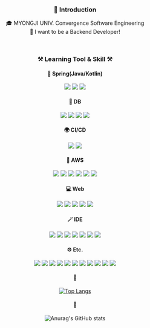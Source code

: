 <div align="center">

### 🙌 Introduction
🎓 MYONGJI UNIV. Convergence Software Engineering  
🌱 I want to be a Backend Developer!
  
<br>

### ⚒️ Learning Tool & Skill ⚒️
#### 🍃 Spring(Java/Kotlin)
<img src="https://img.shields.io/badge/Spring%20Data%20Jpa-6DB33F?style=flat-square&logo=Spring&logoColor=white"/>
<img src="https://img.shields.io/badge/QueryDSL-527FFF?style=flat-square&logo=QueryDSL&logoColor=white"/>
<img src="https://img.shields.io/badge/JDBC Templete-6DB33F?style=flat-square&logo=Spring&logoColor=white"/>

#### 📁 DB
<img src="https://img.shields.io/badge/MySQL-4479A1?style=flat-square&logo=MySQL&logoColor=white"/>
<img src="https://img.shields.io/badge/ORACLE-F80000?style=flat-square&amp;logo=oracle&amp;logoColor=white">
<img src="https://img.shields.io/badge/Redis-DC382D?style=flat-square&logo=redis&logoColor=white"/>
<img src="https://img.shields.io/badge/Firebase-FFCA28?style=flat-square&logo=Firebase&logoColor=white"/>

#### 🌍 CI/CD
<img src="https://img.shields.io/badge/Docker-2496ED?style=flat-square&amp;logo=Docker&amp;logoColor=white">
<img src="https://img.shields.io/badge/Github Actions-2088FF?style=flat-square&amp;logo=githubactions&amp;logoColor=white">

#### 🎡 AWS
<img src="https://img.shields.io/badge/RDS-527FFF?style=flat-square&logo=AmazonRDS&logoColor=white"/>
<img src="https://img.shields.io/badge/EC2-FF9900?style=flat-square&logo=AmazonEC2&logoColor=white"/>
<img src="https://img.shields.io/badge/S3-569A31?style=flat-square&logo=amazons3&logoColor=white"/>
<img src="https://img.shields.io/badge/Lambda-FF9900?style=flat-square&logo=awslambda&logoColor=white"/>
<img src="https://img.shields.io/badge/CloudFront-8C4FFF?style=flat-square&logoColor=white"/>
<img src="https://img.shields.io/badge/CodeDeploy-8C4FFF?style=flat-square&logoColor=white"/>

#### 💻 Web
<img src="https://img.shields.io/badge/React-61DAFB?style=flat-square&logo=React&logoColor=white"/>
<img src="https://img.shields.io/badge/styled components-DB7093?style=flat-square&amp;logo=styled-components&amp;logoColor=white"/>
<img src="https://img.shields.io/badge/HTML5-E34F26?style=flat-square&logo=HTML5&logoColor=white"/>
<img src="https://img.shields.io/badge/CSS3-1572B6?style=flat-square&logo=CSS3&logoColor=white"/>
<img src="https://img.shields.io/badge/jQuery-0769AD?style=flat-square&logo=jQuery&logoColor=white"/>

#### 🪄 IDE
<img src="https://img.shields.io/badge/InteliJ-0071C5?style=flat-square&amp;logo=intellijidea&amp;logoColor=white">
<img src="https://img.shields.io/badge/Eclipse-2C2255?style=flat-square&amp;logo=eclipseide&amp;logoColor=white">
<img src="https://img.shields.io/badge/VSCode-007ACC?style=flat-square&amp;logo=visualstudiocode&amp;logoColor=white">
<img src="https://img.shields.io/badge/Datagrip-000000?style=flat-square&amp;logo=datagrip&amp;logoColor=white">
<img src="https://img.shields.io/badge/Android Studio-3DDC84?style=flat-square&logo=AndroidStudio&logoColor=white"/>
<img src="https://img.shields.io/badge/PyCharm-000000?style=flat-square&amp;logo=PyCharm&amp;logoColor=white">
<img src="https://img.shields.io/badge/Anaconda-44A833?style=flat-square&amp;logo=anaconda&amp;logoColor=white">


#### ⚙️ Etc.
<img src="https://img.shields.io/badge/Git-F05032?style=flat-square&logo=Git&logoColor=white"/> <img src="https://img.shields.io/badge/GitHub-181717?style=flat-square&logo=GitHub&logoColor=white"/>
<img src="https://img.shields.io/badge/Postman-FF6C37?style=flat-square&logo=Postman&logoColor=white"/>
<img src="https://img.shields.io/badge/Swagger-85EA2D?style=flat-square&logo=Swagger&logoColor=white"/>
<img src="https://img.shields.io/badge/Figma-F24E1E?style=flat-square&logo=Figma&logoColor=white"/>
<img src="https://img.shields.io/badge/Zeplin-FF9900?style=flat-square&logo=Zeplin&logoColor=white"/>
<img src="https://img.shields.io/badge/AdobeXD-FF61F6?style=flat-square&logo=AdobeXD&logoColor=white"/>
<img src="https://img.shields.io/badge/Notion-000000?style=flat-square&logo=notion&logoColor=white"/>
<img src="https://img.shields.io/badge/Jira-0052CC?style=flat-square&logo=jira&logoColor=white"/>
<img src="https://img.shields.io/badge/Slack-4A154B?style=flat-square&logo=slack&logoColor=white"/>
<img src="https://img.shields.io/badge/Discord-5865F2?style=flat-square&logo=discord&logoColor=white"/>
<br>

#### 👑
[![Top Langs](https://github-readme-stats.vercel.app/api/top-langs/?username=psyeon1120&layout=compact)](https://github.com/anuraghazra/github-readme-stats)
<!-- <img align="right" src="https://github-readme-stats.vercel.app/api/top-langs/?username=psyeon1120&layout=compact"/> -->
  
#### 🧸
![Anurag's GitHub stats](https://github-readme-stats.vercel.app/api?username=psyeon1120&show_icons=true&theme=default&hide_rank=true)
<!-- <img align="right" src="https://github-readme-stats.vercel.app/api?username=psyeon1120&show_icons=true&theme=highcontrast&bg_color=9fc5e8" /> -->

</div>
